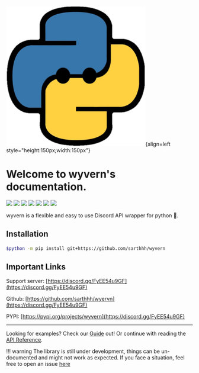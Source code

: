 ![wyvern](./assets/wyvern.png){align=left style="height:150px;width:150px"}

# Welcome to wyvern's documentation.

![](https://img.shields.io/github/license/sarthhh/wyvern?style=flat-square)
![](https://img.shields.io/badge/code%20style-black-000000.svg?style=flat-square)
![](https://img.shields.io/badge/%20type_checker-pyright-%231674b1?style=flat-square)
![](https://img.shields.io/github/stars/sarthhh/wyvern?style=flat-square)
![](https://img.shields.io/github/last-commit/sarthhh/wyvern?style=flat-square)
![](https://img.shields.io/pypi/pyversions/wyvern?style=flat-square)
![](https://img.shields.io/pypi/v/wyvern?style=flat-square")

wyvern is a flexible and easy to use Discord API wrapper for python 🚀.

## Installation

```sh
$python -m pip install git+https://github.com/sarthhh/wyvern
```

## Important Links

Support server: [https://discord.gg/FyEE54u9GF](https://discord.gg/FyEE54u9GF)

Github: [https://github.com/sarthhh/wyervn](https://discord.gg/FyEE54u9GF)

PYPI: [https://pypi.org/projects/wyvern](https://discord.gg/FyEE54u9GF)

---

Looking for examples? Check our [Guide](./guide/basic_bot.md) out!
Or continue with reading the [API Reference](./api_reference/clients.md).

!!! warning
The library is still under development, things can be un-documented and might not work as expected.
If you face a situation, feel free to open an issue [here](https://github.com/sarthhh/wyvern/issues/new)
